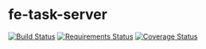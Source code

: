 # fe-task-server

[![Build Status](https://travis-ci.org/fernandoe/fe-task-server.svg?branch=master)](https://travis-ci.org/fernandoe/fe-task-server)
[![Requirements Status](https://requires.io/github/fernandoe/fe-task-server/requirements.svg?branch=master)](https://requires.io/github/fernandoe/fe-task-server/requirements/?branch=master)
[![Coverage Status](https://coveralls.io/repos/github/fernandoe/fe-task-server/badge.svg?branch=master)](https://coveralls.io/github/fernandoe/fe-task-server?branch=master)
